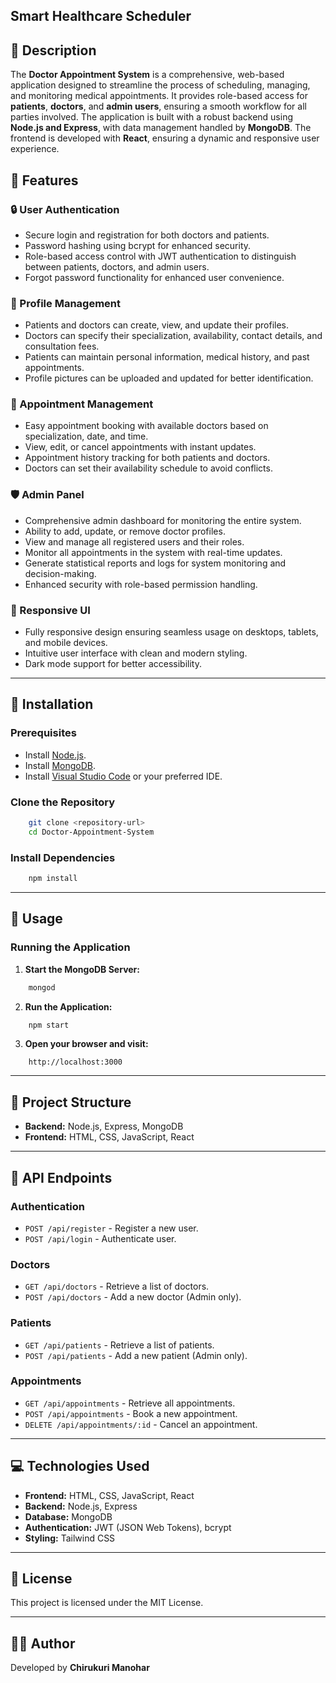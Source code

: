 ## Smart Healthcare Scheduler

## 📌 Description

The **Doctor Appointment System** is a comprehensive, web-based application designed to streamline the process of scheduling, managing, and monitoring medical appointments. It provides role-based access for **patients**, **doctors**, and **admin users**, ensuring a smooth workflow for all parties involved. The application is built with a robust backend using **Node.js and Express**, with data management handled by **MongoDB**. The frontend is developed with **React**, ensuring a dynamic and responsive user experience.

## 🌟 Features

### 🔒 User Authentication
- Secure login and registration for both doctors and patients.
- Password hashing using bcrypt for enhanced security.
- Role-based access control with JWT authentication to distinguish between patients, doctors, and admin users.
- Forgot password functionality for enhanced user convenience.

### 📝 Profile Management
- Patients and doctors can create, view, and update their profiles.
- Doctors can specify their specialization, availability, contact details, and consultation fees.
- Patients can maintain personal information, medical history, and past appointments.
- Profile pictures can be uploaded and updated for better identification.

### 📅 Appointment Management
- Easy appointment booking with available doctors based on specialization, date, and time.
- View, edit, or cancel appointments with instant updates.
- Appointment history tracking for both patients and doctors.
- Doctors can set their availability schedule to avoid conflicts.

### 🛡️ Admin Panel
- Comprehensive admin dashboard for monitoring the entire system.
- Ability to add, update, or remove doctor profiles.
- View and manage all registered users and their roles.
- Monitor all appointments in the system with real-time updates.
- Generate statistical reports and logs for system monitoring and decision-making.
- Enhanced security with role-based permission handling.

### 📱 Responsive UI
- Fully responsive design ensuring seamless usage on desktops, tablets, and mobile devices.
- Intuitive user interface with clean and modern styling.
- Dark mode support for better accessibility.



---

## 🚀 Installation

### Prerequisites

- Install [Node.js](https://nodejs.org/).
- Install [MongoDB](https://www.mongodb.com/).
- Install [Visual Studio Code](https://code.visualstudio.com/) or your preferred IDE.

### Clone the Repository

```bash
    git clone <repository-url>
    cd Doctor-Appointment-System
```

### Install Dependencies

```bash
    npm install
```

---

## 📖 Usage

### Running the Application

1. **Start the MongoDB Server:**

```bash
    mongod
```

2. **Run the Application:**

```bash
    npm start
```

3. **Open your browser and visit:**

```
    http://localhost:3000
```

---

## 📁 Project Structure

- **Backend:** Node.js, Express, MongoDB
- **Frontend:** HTML, CSS, JavaScript, React

---

## 🔗 API Endpoints

### Authentication
- `POST /api/register` - Register a new user.
- `POST /api/login` - Authenticate user.

### Doctors
- `GET /api/doctors` - Retrieve a list of doctors.
- `POST /api/doctors` - Add a new doctor (Admin only).

### Patients
- `GET /api/patients` - Retrieve a list of patients.
- `POST /api/patients` - Add a new patient (Admin only).

### Appointments
- `GET /api/appointments` - Retrieve all appointments.
- `POST /api/appointments` - Book a new appointment.
- `DELETE /api/appointments/:id` - Cancel an appointment.

---

## 💻 Technologies Used

- **Frontend:** HTML, CSS, JavaScript, React
- **Backend:** Node.js, Express
- **Database:** MongoDB
- **Authentication:** JWT (JSON Web Tokens), bcrypt
- **Styling:** Tailwind CSS

---

## 📜 License

This project is licensed under the MIT License.

---

## 👨‍💻 Author

Developed by **Chirukuri Manohar**

